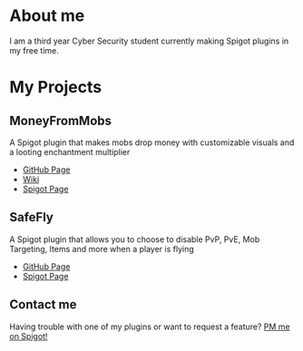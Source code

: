 # About me
I am a third year Cyber Security student currently making Spigot plugins in my free time.  

# My Projects
## MoneyFromMobs
A Spigot plugin that makes mobs drop money with customizable visuals and a looting enchantment multiplier  
* [GitHub Page](https://github.com/chocolf/MoneyFromMobs)
* [Wiki](https://github.com/chocolf/MoneyFromMobs/wiki)
* [Spigot Page](https://www.spigotmc.org/resources/money-from-mobs-1-12-1-17-1.79137/)
  
## SafeFly
A Spigot plugin that allows you to choose to disable PvP, PvE, Mob Targeting, Items and more when a player is flying  
* [GitHub Page](https://github.com/chocolf/SafeFly)
* [Spigot Page](https://www.spigotmc.org/resources/safe-fly-1-13-1-17-1.86512/)  
  
## Contact me
Having trouble with one of my plugins or want to request a feature? [PM me on Spigot!](https://www.spigotmc.org/conversations/add?to=chocolf)
<!--
**chocolf/chocolf** is a ✨ _special_ ✨ repository because its `README.md` (this file) appears on your GitHub profile.

Here are some ideas to get you started:

- 🔭 I’m currently working on ...
- 🌱 I’m currently learning ...
- 👯 I’m looking to collaborate on ...
- 🤔 I’m looking for help with ...
- 💬 Ask me about ...
- 📫 How to reach me: ...
- 😄 Pronouns: ...
- ⚡ Fun fact: ...
-->
